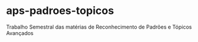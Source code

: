# aps-padroes-topicos
Trabalho Semestral das matérias de Reconhecimento de Padrões e Tópicos Avançados
